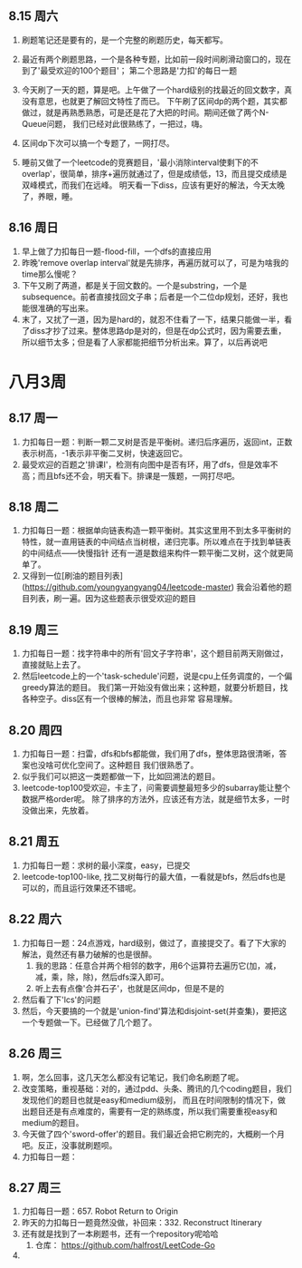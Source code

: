 ## 8.15 周六
1.  刷题笔记还是要有的，是一个完整的刷题历史，每天都写。
2.  最近有两个刷题思路，一个是各种专题，比如前一段时间刷滑动窗口的，现在到了'最受欢迎的100个题目'；
    第二个思路是'力扣'的每日一题

3.  今天刷了一天的题，算是吧。上午做了一个hard级别的找最近的回文数字，真没有意思，也就更了解回文特性了而已。
    下午刷了区间dp的两个题，其实都做过，就是再熟悉熟悉，可是还是花了大把的时间。期间还做了两个N-Queue问题，
    我们已经对此很熟练了，一把过，嗨。
4.  区间dp下次可以搞一个专题了，一网打尽。

5.  睡前又做了一个leetcode的竞赛题目，'最小消除interval使剩下的不overlap'，很简单，排序+遍历就通过了，但是成绩低，13，而且提交成绩是双峰模式，而我们在远峰。
    明天看一下diss，应该有更好的解法，今天太晚了，养眼，睡。

## 8.16 周日
1.  早上做了力扣每日一题-flood-fill，一个dfs的直接应用
2.  昨晚'remove overlap
    interval'就是先排序，再遍历就可以了，可是为啥我的time那么慢呢？
3.  下午又刷了两道，都是关于回文数的。一个是substring，一个是subsequence。前者直接找回文子串；后者是一个二位dp规划，还好，我也能很准确的写出来。
4.  末了，又扰了一道，因为是hard的，就忍不住看了一下，结果只能做一半，看了diss才抄了过来。整体思路dp是对的，但是在dp公式时，因为需要去重，所以细节太多；但是看了人家都能把细节分析出来。算了，以后再说吧

# 八月3周
## 8.17 周一
1.  力扣每日一题：判断一颗二叉树是否是平衡树。递归后序遍历，返回int，正数表示树高，-1表示非平衡二叉树，快速返回它。
2.  最受欢迎的百题之'排课I'，检测有向图中是否有环，用了dfs，但是效率不高；而且bfs还不会，明天看下。排课是一簇题，一网打尽吧。

## 8.18 周二
1.  力扣每日一题：根据单向链表构造一颗平衡树。其实这里用不到太多平衡树的特性，就一直用链表的中间结点当树根，递归完事。所以难点在于找到单链表的中间结点——快慢指针
    还有一道是数组来构件一颗平衡二叉树，这个就更简单了。
2.  又得到一位[刷油的题目列表]
    (https://github.com/youngyangyang04/leetcode-master)
    我会沿着他的题目列表，刷一遍。因为这些题表示很受欢迎的题目

## 8.19 周三
1.  力扣每日一题：找字符串中的所有'回文子字符串'，这个题目前两天刚做过，直接就贴上去了。
2.  然后leetcode上的一个'task-schedule'问题，说是cpu上任务调度的，一个偏greedy算法的题目。
    我们第一开始没有做出来；这种题，就要分析题目，找各种空子。diss区有一个很棒的解法，而且也非常
    容易理解。
## 8.20 周四
1.  力扣每日一题：扫雷，dfs和bfs都能做，我们用了dfs，整体思路很清晰，答案也没啥可优化空间了。这种题目
    我们很熟悉了。
2.  似乎我们可以把这一类题都做一下，比如回溯法的题目。
3.  leetcode-top100受欢迎，卡主了，问需要调整最短多少的subarray能让整个数据严格order呢。
    除了排序的方法外，应该还有方法，就是细节太多，一时没做出来，先放着。

## 8.21 周五
1.  力扣每日一题：求树的最小深度，easy，已提交
2.  leetcode-top100-like,
    找二叉树每行的最大值，一看就是bfs，然后dfs也是可以的，而且运行效果还不错呢。

## 8.22 周六
1.  力扣每日一题：24点游戏，hard级别，做过了，直接提交了。看了下大家的解法，竟然还有暴力破解的也是很醉。
    1.  我的思路：任意合并两个相邻的数字，用6个运算符去遍历它(加，减，减，乘，除，除)，然后dfs深入即可。
    2.  听上去有点像'合并石子'，也就是区间dp，但是不是的
2.  然后看了下'lcs'的问题
3.  然后，今天要搞的一个就是'union-find'算法和disjoint-set(并查集)，要把这一个专题做一下。已经做了几个题了。


## 8.26 周三
1.  啊，怎么回事，这几天怎么都没有记笔记，我们命名刷题了呢。
2.  改变策略，重视基础：对的，通过pdd、头条、腾讯的几个coding题目，我们发现他们的题目也就是easy和medium级别，
    而且在时间限制的情况下，做出题目还是有点难度的，需要有一定的熟练度，所以我们需要重视easy和medium的题目。
3.  今天做了四个'sword-offer'的题目。我们最近会把它刷完的，大概刷一个月吧。反正，没事就刷题呗。
4.  力扣每日一题：

## 8.27 周三
1.  力扣每日一题：657. Robot Return to Origin
2.  昨天的力扣每日一题竟然没做，补回来：332. Reconstruct Itinerary
3.  还有就是找到了一本刷题书，还有一个repository呢哈哈       
    1.  仓库： https://github.com/halfrost/LeetCode-Go
4.  
